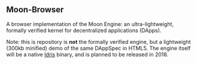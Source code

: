 ## Moon-Browser

A browser implementation of the Moon Engine: an ultra-lightweight, formally verified kernel for decentralized applications (DApps). 

Note: this is repository is **not** the formally verified engine, but a lightweight (300kb minified) demo of the same DAppSpec in HTML5. The engine itself will be a native [Idris](https://www.idris-lang.org/) binary, and is planned to be released in 2018. 

